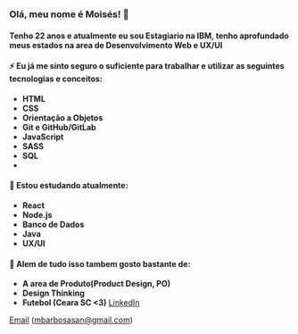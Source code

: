 ### Olá, meu nome é Moisés! 👋

#### Tenho 22 anos e atualmente eu sou Estagiario na IBM, tenho aprofundado meus estados na area de Desenvolvimento Web e UX/UI

#### ⚡ Eu já me sinto seguro o suficiente para trabalhar e utilizar as seguintes tecnologias e conceitos:

* **HTML**
* **CSS**
* **Orientação a Objetos**
* **Git e GitHub/GitLab**
* **JavaScript**
* **SASS**
* **SQL**
* 

#### 🌱 Estou estudando atualmente: 

* **React**
* **Node.js**
* **Banco de Dados**
* **Java**
* **UX/UI**

#### 🔭 Alem de tudo isso tambem gosto bastante de:

* **A area de Produto(Product Design, PO)**
* **Design Thinking**
* **Futebol (Ceara SC <3)**
[LinkedIn](https://www.linkedin.com/in/mbarbosasan/)

[Email](mailto:mbarbosasan@gmail.com) (mbarbosasan@gmail.com)
